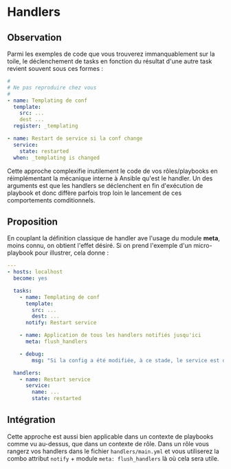 # Handlers

## Observation

Parmi les exemples de code que vous trouverez immanquablement sur la toile, le déclenchement de tasks en fonction
du résultat d'une autre task revient souvent sous ces formes :

```yaml
#
# Ne pas reproduire chez vous
#
- name: Templating de conf
  template:
    src: ...
    dest ...
  register: _templating

- name: Restart de service si la conf change
  service:
    state: restarted
  when: _templating is changed
```

Cette approche complexifie inutilement le code de vos rôles/playbooks en réimplémentant la mécanique interne à Ansible qu'est le 
handler. Un des arguments est que les handlers se déclenchent en fin d'exécution de playbook et donc diffère parfois trop loin
le lancement de ces comportements comditionnels.

## Proposition

En couplant la définition classique de handler ave l'usage du module **meta**, moins connu, on obtient l'effet désiré. Si on prend l'exemple d'un micro-playbook pour illustrer, cela donne :

```yaml
---
- hosts: localhost
  become: yes

  tasks:
    - name: Templating de conf
      template:
        src: ...
        dest: ...
      notify: Restart service

    - name: Application de tous les handlers notifiés jusqu'ici
      meta: flush_handlers

    - debug:
        msg: "Si la config a été modifiée, à ce stade, le service est déjà redémarré."

  handlers:
    - name: Restart service
      service:
        name: ...
        state: restarted
```

## Intégration

Cette approche est aussi bien applicable dans un contexte de playbooks comme vu au-dessus, que dans un contexte de rôle. Dans un rôle
vous rangerz vos handlers dans le fichier `handlers/main.yml` et vous utiliserez la combo attribut `notify` + module `meta: flush_handlers` là où cela sera utile.

